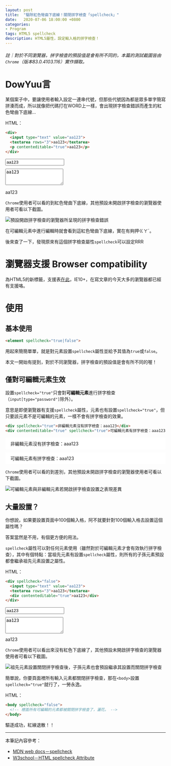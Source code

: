 ```yaml
---
layout: post
title:  "驅除紅色彎曲下底線！關閉拼字檢查「spellcheck」"
date:   2020-07-06 18:00:00 +0800
categories:
- Program
tags: HTML5 spellcheck
description: HTML5屬性，設定輸入格的拼字檢查！
---
```


###### 註｜對於不同瀏覽器，拼字檢查的預設值是會有所不同的，本篇的測試截圖皆由`Chrome`（版本83.0.4103.116）實作擷取。

<style>
  input{ display: block; margin-bottom: 10px; }
  textarea{ display: block; margin-bottom: 10px; }
  .block{
    padding: 8px 16px;
    background-color: #FFF;
  }
  .block + .block{
    margin-top: 10px;
  }
</style>

# DowYuu言

某個案子中，要讓使用者輸入設定一連串代號，但那些代號因為都是眾多單字簡寫拼湊而成，所以就像把代碼打在WORD上一樣，會出現拼字檢查錯誤而產生的紅色彎曲下底線...

HTML：
```html
<div>
  <input type="text" value="aa123">
  <textarea rows="3">aa123</textarea>
  <p contenteditable="true">aa123</p>
</div>
```

<div class="exampleShow">
  <div>
    <input type="text" value="aa123">
    <textarea rows="3">aa123</textarea>
    <p contenteditable="true">aa123</p>
  </div>
</div>

`Chrome`使用者可以看的到紅色彎曲下底線，其他預設未開啟拼字檢查的瀏覽器使用者可看以下截圖。

![預設開啟拼字檢查的瀏覽器所呈現的拼字檢查錯誤]({{site.url}}/img/2020-07-06-spellcheck/spellcheck_error.png "預設開啟拼字檢查的瀏覽器所呈現的拼字檢查錯誤")

在可編輯元素中進行編輯時就會看到這紅色彎曲下底線，實在有夠押ㄍㄚˊ。

後來查了一下，發現原來有這個拼字檢查屬性`spellcheck`可以設定RRR

# 瀏覽器支援 Browser compatibility

為HTML5的新標籤，支援表[在此](https://caniuse.com/#search=spellcheck)，IE10+，在寫文章的今天大多的瀏覽器都已經有支援咯。

# 使用

## 基本使用

```html
<element spellcheck="true|false">
```

用起來簡簡單單，就是對元素設置`spellcheck`屬性並給予其值為`true`或`false`。

本文一開始有提到，對於不同瀏覽器，拼字檢查的預設值是會有所不同的喔！

## 僅對可編輯元素生效

設置`spellcheck="true"`只會對**可編輯元素**進行拼字檢查（`input[type="password"]`除外）。

意思是即便瀏覽器有支援`spellcheck`屬性，元素也有設置`spellcheck="true"`，但只要該元素不是可編輯的元素，一樣不會有拼字檢查的效果。

```html
<div spellcheck="true">非編輯元素沒有拼字檢查：aaa123</div>
<div contenteditable="true" spellcheck="true">可編輯元素有拼字檢查：aaa123</div>
```

<div class="exampleShow">
  <div class="block" spellcheck="true">非編輯元素沒有拼字檢查：aaa123</div>
  <div class="block"  contenteditable="true" spellcheck="true">可編輯元素有拼字檢查：aaa123</div>
</div>

`Chrome`使用者可以看的到差別，其他預設未開啟拼字檢查的瀏覽器使用者可看以下截圖。

![可編輯元素與非編輯元素若開啟拼字檢查設置之表現差異]({{site.url}}/img/2020-07-06-spellcheck/contenteditable.png "可編輯元素與非編輯元素若開啟拼字檢查設置之表現差異")

## 大量設置？

你想說，如果要設置頁面中100個輸入格，阿不就要針對100個輸入格去設置這個屬性嗎？

答案當然是不用，有個更方便的用法。

`spellcheck`屬性可以對任何元素使用（雖然對於可編輯元素才會有效執行拼字檢查），其中有個特點：當祖先元素有設置`spellcheck`屬性，則所有的子孫元素預設都會繼承祖先元素設置之屬性。

HTML：
```html
<div spellcheck="false">
  <input type="text" value="aa123">
  <textarea rows="3">aa123</textarea>
  <div contenteditable="true">aa123</div>
</div>
```

<div class="exampleShow">
  <div spellcheck="false">
    <input type="text" value="aa123">
    <textarea rows="3">aa123</textarea>
    <div contenteditable="true">aa123</div>
  </div>
</div>

`Chrome`使用者可以看出來沒有紅色下底線了，其他預設未開啟拼字檢查的瀏覽器使用者可看以下截圖。

![祖先元素設置關閉拼字檢查後，子孫元素也會預設繼承其設置而關閉拼字檢查]({{site.url}}/img/2020-07-06-spellcheck/spellcheck_false.png "祖先元素設置關閉拼字檢查後，子孫元素也會預設繼承其設置而關閉拼字檢查")

簡單說，你要頁面裡所有輸入元素都關閉拼字檢查，那在`<body>`設置`spellcheck="true"`就行了，一勞永逸。

HTML：
```html
<body spellcheck="false">
  <!-- 裡面所有可編輯的元素都被關閉拼字檢查了，灑花。 -->
</body>
```

驅逐成功，紅線退散！！

---

本筆記內容參考：

* [MDN web docs－spellcheck](https://developer.mozilla.org/zh-CN/docs/Web/HTML/Global_attributes/spellcheck)
* [Ｗ3school－HTML spellcheck Attribute](https://www.w3schools.com/tags/att_global_spellcheck.asp)
